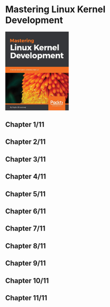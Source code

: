 # Mastering Linux Kernel Development
<img src="../covers/9781785883057.jpg" width="200"/>

## Chapter 1/11
## Chapter 2/11
## Chapter 3/11
## Chapter 4/11
## Chapter 5/11
## Chapter 6/11
## Chapter 7/11
## Chapter 8/11
## Chapter 9/11
## Chapter 10/11
## Chapter 11/11
